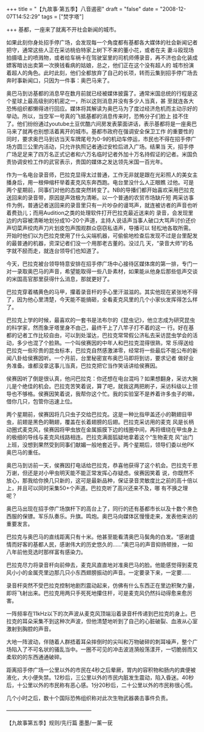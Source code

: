 +++
title = "【九故事·第五季】八音遏密"
draft = "false"
date = "2008-12-07T14:52:29"
tags = ["焚字塔"]


+++
基都，一座来了就离不开社会新闻的城市。
  
如果此刻你身处招手停广场，会发现每一个角度都有基都各大媒体的社会新闻记者把守，通常这些人正在采访桃伯特家上树下不来的董小花，或者在夫 妻斗殴现场拍摄墙上的喷溅物，或者给车祸卡在驾驶室里的司机师傅录音，再不济也会化装成嫖客暗访出卖第一次换钱看病的姑娘，总之，他们正在这个没有超人的 城市扮演着超人的角色。此时此刻，他们全都放弃了自己的长项，转而云集到招手停广场去奔时事新闻口，只因为一件事：奥巴马来了。
  
奥巴马到访基都的消息早在数月前就已经被媒体披露了。通常米国总统的行程是这个星球上最高级别的机密之一，所以这则消息并没有多少人当真，甚 至就连各大恐怖组织都懒得进行回应。媒体将其解读为奥巴马为了度过经济危机而主动示好的举动。所以，当空军一号真的飞抵基都的消息传来时，恐怖分子们脸上 挂不住了。他们纷纷通过youtube土豆优酷六间房发表蒙面讲话，表示基都将是一座奥巴马来了就再也别想活着离开的城市。基都市政府在强调安全保卫工作 的重要性的同时，要求奥巴马到访当天车牌尾号为0-9的机动车停运，市民也不得在招手停广场方圆三公里内活动，只允许执照记者通过安检后进入广场。结果当 天，招手停广场足足来了四万名正式记者和六万名临时记者外加十万名持假证的记者。米国负责协调安检工作的武官表示，贵国的媒体之发达领先米国一百光年。
  
作为一名电台录音师，巴拉克显得太过普通，工作无非就是跟在光彩照人的美女主播身后，用一根伸缩杆举着麦克风东奔西跑。电台里没什么人正眼瞧 过他。可是两个星期前，同事们对他的态度突然转变了。NB的导播们都开始喜欢采用巴拉克送回来的录音带，原因是声效极为清晰。以一个普通的农贸市场缺斤短 两采访事件为例，普通记者送回来的录音里只有一片吵杂的谩骂声，就连被访者的声音也听着费劲儿；而用Audition之类的处理软件打开巴拉克最近送来的 录音，会发现里边的内容被清晰地划分成10-20个声道，主持人说话声当事人破口大骂声讨价还价声切菜声绞肉声刀片划皮包声围观群众窃窃私语声，导播可以 轻松地各取所需。开始时他们以为巴拉克使用了什么尖端机器，可偷偷地检查后发现不过是台里配发的最普通的机器，资深记者们没一个用那老古董的。没过几 天，“录音大师”的名字就不胫而走，就连台领导们也知道了。
  
今天，巴拉克被台领导特意安排在招手停广场中心接待区媒体席的第一排，专门一对一录取奥巴马的声音，希望能取得一些八卦素材，如果能从他身后那些低声交谈的米国高官那里获得什么消息，那就更好了。
  
巴拉克穿着橘黄色的马甲，攥着录音杆的手心里汗滋滋的。其实他现在紧张地不得了，因为他心里清楚，今天能不能搞砸，全看麦克风里的几个小家伙发挥得怎么样了。
  
巴拉克上学的时候，最喜欢的一套书是法布尔的《昆虫记》，他立志成为研究昆虫的科学家，然而象牙塔里身不由己，最终干上了八竿子打不着的这一 行。好在基都的记者工作比较自由，可以到处溜达，巴拉克常常假公济私去采访昆虫学会的活动，多少也混了个脸熟。一个叫侯赛因的中年人和巴拉克混得很熟，常 乐得送给巴拉克一些珍贵的昆虫标本，巴拉克自然感激涕零，经常将一些最后不能公布的新闻八卦给侯赛因听。一个月前，台里秘密宣布奥巴马即将到访，要求记者 做好业务准备。谁都没拿这事儿当真，巴拉克把它当作笑话讲给侯赛因。
  
侯赛因听了倒是很认真，他问巴拉克：你还想在电台混吗？如果想翻身，采访大腕儿是个绝佳的机会。巴拉克苦笑着说，算了吧，就我这两把刷子，采访科级以上领导也不够格。侯赛因笑着说，我帮你这个忙。我的实验室不是养着许多虫子的嘛，借你几只，包管你迅速上位。
  
两个星期前，侯赛因将几只虫子交给巴拉克。这是一种比指甲盖还小的鞘翅目甲虫，前翅是黑色的鞘翅，覆盖在长着翅膀的后翅。巴拉克采访用的麦克 风是长柄动圈式麦克风，侯赛因将甲虫放在金属振膜下边的线圈中间，再将缠绕在甲虫身上的极细的导线与麦克风线路相连。巴拉克满面狐疑地拿着这个“生物麦克 风”出门上班，没想到果然受到同事们献媚一般地套近乎。两个星期后，领导们委以他PK奥巴马的重任。
  
奥巴马到访前一天，侯赛因打电话给巴拉克，恭喜他获得了这个机会。巴拉克千恩万谢，但还是对小甲虫明天能不能正常发挥心存疑虑。侯赛因笑着 说，你既然不放心，那我给你换几只新的，这可是最新品种，保证录音灵敏度比之前的高十倍以上，并且可以同时采集50+个声道。巴拉克听了高兴还来不及，哪 有不换之理呢？
  
奥巴马出现在招手停广场旗杆下的高台上了，同行的还有基都市长以及十数个黑色西服的保镖。军乐队奏乐。升旗。鸣炮。奥巴马向媒体区慢慢走来，发表他来访的重要发言。
  
巴拉克与奥巴马的直线距离只有十米。他甚至能看清奥巴马鬓角的白发。“感谢盛情而好客的基都人民，感谢伟大的历史悠久的……”奥巴马的声音抑扬顿挫，一如八年前他竞选时那样富有感染力。
  
巴拉克尽力将录音杆向前伸去，麦克风直直地对准奥巴马的脸。他能感觉得到麦克风小小的金属壳里边那几只小东西翅膀振动的声音。一定要录下来，一定要……
  
录音杆突然不受巴拉克控制地剧烈震动起来，仿佛有什么东西正在里边积聚力量，即将飞射出来。巴拉克用两只手死死地攥住杆，可是麦克风仍然抖动得愈来愈厉害。
  
一阵频率在11kHz以下的次声波从麦克风顶端沿着录音杆传递到巴拉克的身上。巴拉克的耳朵采集不到这种次声波，但他清楚地听到了自己的心脏破裂、血液从心室激射到胸腔的声音。
  
大地一阵波动，伴随着人群捂着耳朵摔倒时的尖叫和万物破碎的刺耳噪声，整个广场陷入了不可名状的骚乱当中。一圈不可见的冲击波涟漪般荡漾开，一切脆弱而又柔软的的东西通通破碎。
  
距离招手停广场一公里以外的市民在4秒之后晕厥，胃内的容积物和肠内的粪便被液化，大小便失禁。12秒后，三公里以外的市民内脏发生震动，陷入昏迷。40秒后，十公里以外的市民称有恶心感。1分20秒后，二十公里以外的市民称很心慌。
  
几个小时之后，数十个国际恐怖组织称对此次生物武器袭击事件负责。
  
————————————————
  
【九故事第五季】规则/先行篇 墨墨/一薰一莸